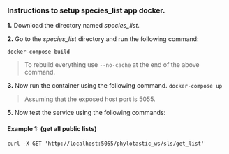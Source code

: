 ### Instructions to setup species_list app docker. 

**1.** Download the directory named *species_list*.

**2.** Go to the *species_list* directory and run the following command:

``
docker-compose build
``
> To rebuild everything use `--no-cache` at the end of the above command.

**3.** Now run the container using the following command.
``
docker-compose up
``

> Assuming that the exposed host port is 5055. 


**5.** Now test the service using the following commands:

#### Example 1: (get all public lists)
``
curl -X GET 'http://localhost:5055/phylotastic_ws/sls/get_list'
``


